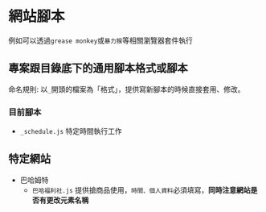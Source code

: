 網站腳本
=======

例如可以透過`grease monkey`或`暴力猴`等相關瀏覽器套件執行

## 專案跟目錄底下的通用腳本格式或腳本

命名規則: 以`_`開頭的檔案為「格式」，提供寫新腳本的時候直接套用、修改。

### 目前腳本

- `_schedule.js` 特定時間執行工作

## 特定網站

- 巴哈姆特
	- `巴哈福利社.js` 提供搶商品使用，`時間、個人資料`必須填寫，<b>同時注意網站是否有更改元素名稱</b>
